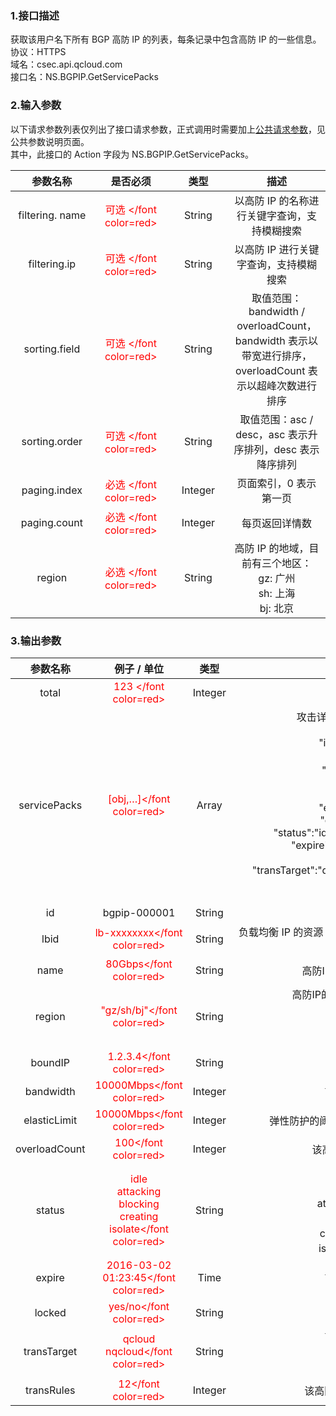 <style rel="stylesheet">
table th:nth-of-type(1){
width:200px;
}</style>
<style rel="stylesheet">
table th:nth-of-type(2){
width:200px;
}</style>
<style rel="stylesheet">
table th:nth-of-type(3){
width:200px;
}</style>
<style rel="stylesheet">
table th:nth-of-type(4){
width:200px;
}</style>
<style rel="stylesheet">
table tr:hover {
background: #efefef; 
</style>
### 1.接口描述
获取该用户名下所有 BGP 高防 IP 的列表，每条记录中包含高防 IP 的一些信息。
<br> 协议：HTTPS
<br> 域名：csec.api.qcloud.com
<br> 接口名：NS.BGPIP.GetServicePacks 

### 2.输入参数
以下请求参数列表仅列出了接口请求参数，正式调用时需要加上[公共请求参数](http://tcecqpoc.fsphere.cn/document/product/295/7279)，见公共参数说明页面。
<br> 其中，此接口的 Action 字段为 NS.BGPIP.GetServicePacks。

| 参数名称 | 是否必须 | 类型 | 描述 |
|:---------:|:---------:|:---------:|:---------:|
| filtering. name|<font color=red> 可选 </font color=red>| String | 以高防 IP 的名称进行关键字查询，支持模糊搜索 |
| filtering.ip|<font color=red> 可选 </font color=red>| String | 以高防 IP 进行关键字查询，支持模糊搜索 |
| sorting.field|<font color=red> 可选 </font color=red>| String | 取值范围： bandwidth / overloadCount，bandwidth 表示以带宽进行排序， overloadCount 表示以超峰次数进行排序 |
| sorting.order|<font color=red> 可选 </font color=red>| String | 取值范围：asc / desc，asc 表示升序排列，desc 表示降序排列|
| paging.index|<font color=red> 必选 </font color=red>| Integer | 页面索引，0 表示第一页|
| paging.count|<font color=red> 必选 </font color=red>| Integer | 每页返回详情数|
| region|<font color=red> 必选 </font color=red>| String | 高防 IP 的地域，目前有三个地区：<br>gz: 广州<br>sh: 上海<br>bj: 北京|

### 3.输出参数
| 参数名称 | 例子 / 单位| 类型 | 描述 |
|:---------:|:---------:|:---------:|:---------:|
|total| <font color=red> 123 </font color=red> |Integer | 共有多少个高防 IP |
| servicePacks|<font color=red> [obj,…]</font color=red>| Array | 攻击详情数组，数组元素如下：<br>{<br>&nbsp;&nbsp;&nbsp;&nbsp;&nbsp;&nbsp;"id": "bgp-00000001",<br>&nbsp;&nbsp;&nbsp;&nbsp;&nbsp;&nbsp;&nbsp;"name": "服务包 1",<br>&nbsp;&nbsp;&nbsp;&nbsp;&nbsp;&nbsp;"region": "gz / sh / bj",<br>&nbsp;&nbsp;&nbsp;&nbsp;&nbsp;&nbsp;"boundIP": "1.2.3.4",<br>&nbsp;&nbsp;&nbsp;&nbsp;&nbsp;&nbsp;"bandwidth": 10000, <br>&nbsp;&nbsp;&nbsp;&nbsp;&nbsp;&nbsp;"elasticLimit" : 100000, <br>&nbsp;&nbsp;&nbsp;&nbsp;&nbsp;&nbsp;"overloadCount" : 100, <br>&nbsp;&nbsp;&nbsp;&nbsp;&nbsp;&nbsp;"status":"idle/attacking/blocking/creating",<br>&nbsp;&nbsp;&nbsp;&nbsp;&nbsp;&nbsp;"expire": "2016-03-02 01:23:45",<br>&nbsp;&nbsp;&nbsp;&nbsp;&nbsp;&nbsp;"locked": "yes / no"<br>&nbsp;&nbsp;&nbsp;&nbsp;&nbsp;&nbsp;"transTarget":"qcloud/nqcloud/blackstone/finance",<br>&nbsp;&nbsp;&nbsp;&nbsp;&nbsp;&nbsp;"transRules": "12"<br>}|
|id|bgpip-000001| String | 高防 IP 的资源 ID |
| lbid|<font color=red>lb-xxxxxxxx</font color=red>| String | 负载均衡 IP 的资源 ID，只有高防 IP 是云内 IP 时才有该字段|
| name|<font color=red>80Gbps</font color=red>| String | 高防IP的名称，由用户自定义|
| region|<font color=red>"gz/sh/bj"</font color=red>| String | 高防IP的地域，目前有三个地区：<br>gz: 广州<br>sh: 上海<br>bj: 北京|
| boundIP|<font color=red>1.2.3.4</font color=red>| String | 高防 IP 的 IP 地址|
| bandwidth|<font color=red>10000Mbps</font color=red>| Integer | 高防 IP 的防护带宽|
| elasticLimit|<font color=red>10000Mbps</font color=red>| Integer | 弹性防护的阈值，超过该阈值后 IP 将被封堵|
| overloadCount|<font color=red>100</font color=red>| Integer |该高防IP被攻击超峰次数|
| status|<font color=red>idle<br>attacking<br>blocking<br>creating<br>isolate</font color=red>| String |高防 IP 的状态：<br>idle: 正常工作中<br>attacking: 正在被攻击<br>blocking: 被封堵<br>creating: 正常创建中<br>isolate: 到期后被隔离|
| expire|<font color=red>2016-03-02 01:23:45</font color=red>| Time | 高防 IP 的到期时间|
| locked|<font color=red>yes/no</font color=red>|String | 是否被锁|
| transTarget|<font color=red>qcloud<br>nqcloud</font color=red>|String | 高防 IP 的转发目标<br>qcloud:云平台内<br>nqcloud:云平台外|
| transRules|<font color=red>12</font color=red>|Integer| 该高防 IP 配置的转发规则数|

